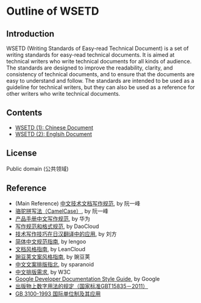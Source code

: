 # Outline of WSETD 

## Introduction

WSETD (Writing Standards of Easy-read Technical Document) is a set of writing standards for easy-read technical documents. It is aimed at technical writers who write technical documents for all kinds of audience. The standards are designed to improve the readability, clarity, and consistency of technical documents, and to ensure that the documents are easy to understand and follow. The standards are intended to be used as a guideline for technical writers, but they can also be used as a reference for other writers who write technical documents.

## Contents

- [WSETD (1): Chinese Document](Projects\WSETD\WSETD(1)-ChineseDocument.md)
- [WSETD (2): Englsih Document](Projects\WSETD\WSETD(2)-EnglishDocument.md)

## License

Public domain (公共领域)

## Reference

- (Main Reference) [中文技术文档写作规范](https://github.com/ruanyf/document-style-guide?tab=readme-ov-file), by 阮一峰
- [骆驼拼写法（CamelCase）](https://www.ruanyifeng.com/blog/2007/06/camelcase.html), by 阮一峰
- [产品手册中文写作规范](https://www.taodocs.com/p-51273.html), by 华为
- [写作规范和格式规范](http://guide.daocloud.io/dcs/%E5%86%99%E4%BD%9C%E8%A7%84%E8%8C%83%E5%92%8C%E6%A0%BC%E5%BC%8F%E8%A7%84%E8%8C%83-9153803.html), by DaoCloud
- [技术写作技巧在日汉翻译中的应用](http://www.hitachi-tc.co.jp/company/thesis/thesis.pdf), by 刘方
- [简体中文规范指南](https://www.lengoo.de/documents/styleguides/lengoo_styleguide_ZH.pdf), by lengoo
- [文档风格指南](https://open.leancloud.cn/copywriting-style-guide.html), by LeanCloud
- [豌豆荚文案风格指南](https://docs.google.com/document/d/1R8lMCPf6zCD5KEA8ekZ5knK77iw9J-vJ6vEopPemqZM/edit), by 豌豆荚
- [中文文案排版指北](https://github.com/sparanoid/chinese-copywriting-guidelines), by sparanoid
- [中文排版需求](http://w3c.github.io/clreq/), by W3C
- [Google Developer Documentation Style Guide](https://developers.google.com/style/), by Google
- [出版物上数字用法的规定（国家标准GBT15835－2011）](http://www.moe.gov.cn/ewebeditor/uploadfile/2015/01/13/20150113091154536.pdf)
- [GB 3100-1993 国际单位制及其应用](https://zh.wikisource.org/zh-hans/GB_3100-1993_%E5%9B%BD%E9%99%85%E5%8D%95%E4%BD%8D%E5%88%B6%E5%8F%8A%E5%85%B6%E5%BA%94%E7%94%A8)